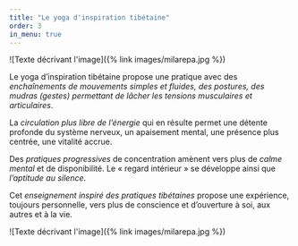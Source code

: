 ```yaml
---
title: "Le yoga d'inspiration tibétaine"
order: 3
in_menu: true
---
```

![Texte décrivant l'image]({% link images/milarepa.jpg %}) 

Le yoga d’inspiration tibétaine propose une pratique avec des *enchaînements de mouvements simples et fluides, des postures, des mudras (gestes) permettant de lâcher les tensions musculaires et articulaires*. 

La *circulation plus libre de l’énergie* qui en résulte permet une détente profonde du système nerveux, un apaisement mental, une présence plus centrée, une vitalité accrue. 

Des *pratiques progressives* de concentration amènent vers plus de *calme mental* et de disponibilité. Le « regard intérieur » se développe ainsi que *l’aptitude au silence*. 

Cet *enseignement inspiré des pratiques tibétaines* propose une expérience, toujours personnelle, vers plus de conscience et d’ouverture à soi, aux autres et à la vie.

![Texte décrivant l'image]({% link images/milarepa.jpg %}) 